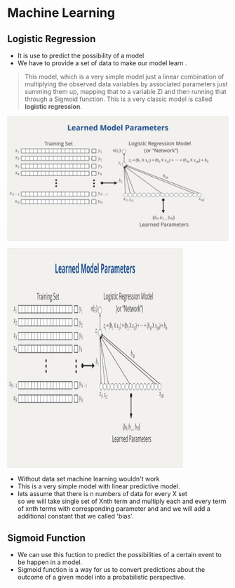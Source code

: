 # Machine Learning
## Logistic Regression
- It is use to predict the possibility of a model  
- We have to provide a set of data to make our model learn .
>This model, which is a very simple model just a linear combination of multiplying the observed data variables by associated parameters just summing them up, mapping that to a variable Zi and then running that through a Sigmoid function. This is a very classic model is called __logistic regression__.  

![Learned_model_Parameter](https://github.com/PranavSagar/pic/blob/master/learned_model.png)

<img src="https://github.com/PranavSagar/pic/blob/master/learned_model.png" 
     width="400" 
     height="500" />
- Without data set machine learning wouldn't work
- This is a very simple model with linear predictive model.
- lets assume that there is n numbers of data for every X set  
so we will take single set of Xnth term and multiply each and every term of xnth terms with corresponding parameter and and we will add a additional constant that we called 'bias'.
## Sigmoid Function
- We can use this fuction to predict the possibilities of a certain event to be happen in a model.
- Sigmoid function is a way for us to convert predictions about the outcome of a given model into a probabilistic perspective.